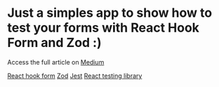 # Just a simples app to show how to test your forms with React Hook Form and Zod :)

Access the full article on [Medium](https://medium.com/@karoldm/2900a4d67277)

[React hook form](https://react-hook-form.com/)
[Zod](https://zod.dev/)
[Jest](https://jestjs.io/pt-BR/)
[React testing library](https://testing-library.com/)
